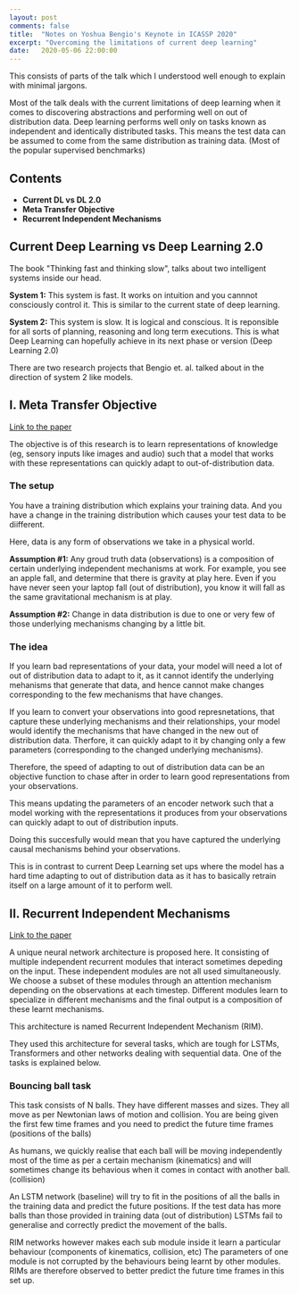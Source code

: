 ```yaml
---
layout: post
comments: false
title:  "Notes on Yoshua Bengio's Keynote in ICASSP 2020"
excerpt: "Overcoming the limitations of current deep learning"
date:   2020-05-06 22:00:00
---
```

This consists of parts of the talk which I understood well enough to explain with minimal jargons.

Most of the talk deals with the current limitations of deep learning when it comes to discovering abstractions and performing well on out of distribution data. Deep learning performs well only on tasks known as independent and identically distributed tasks. This means the test data can be assumed to come from the same distribution as training data. (Most of the popular supervised benchmarks)

## Contents
- **Current DL vs DL 2.0**
- **Meta Transfer Objective**
- **Recurrent Independent Mechanisms**

## Current Deep Learning vs Deep Learning 2.0
The book "Thinking fast and thinking slow", talks about two intelligent systems inside our head.

**System 1:** This system is fast. It works on intuition and you cannnot consciously control it. This is similar to the current state of deep learning.

**System 2:** This system is slow. It is logical and conscious. It is reponsible for all sorts of planning, reasoning and long term executions. This is what Deep Learning can hopefully achieve in its next phase or version (Deep Learning 2.0)

There are two research projects that Bengio et. al. talked about in the direction of system 2 like models.

## I. Meta Transfer Objective 
[Link to the paper](https://arxiv.org/pdf/1901.10912.pdf)

The objective is of this research is to learn representations of knowledge (eg, sensory inputs like images and audio) such that a model that works with these representations can quickly adapt to out-of-distribution data.

### The setup
You have a training distribution which explains your training data. And you have a change in the training distribution which causes your test data to be diifferent.

Here, data is any form of observations we take in a physical world.

**Assumption #1:** Any groud truth data (observations) is a composition of certain underlying independent mechanisms at work. For example, you see an apple fall, and determine that there is gravity at play here. Even if you have never seen your laptop fall (out of distribution), you know it will fall as the same gravitational mechanism is at play.

**Assumption #2:** Change in data distribution is due to one or very few of those underlying mechanisms changing by a little bit.

### The idea
If you learn bad representations of your data, your model will need a lot of out of distribution data to adapt to it, as it cannot identify the underlying mehanisms that generate that data, and hence cannot make changes corresponding to the few mechanisms that have changes.

If you learn to convert your observations into good represnetations, that capture these underlying mechanisms and their relationships, your model would identify the mechanisms that have changed in the new out of distribution data. Therfore, it can quickly adapt to it by changing only a few parameters (corresponding to the changed underlying mechanisms).

Therefore, the speed of adapting to out of distribution data can be an objective function to chase after in order to learn good representations from your observations. 

This means updating the parameters of an encoder network such that a model working with the representations it produces from your observations can quickly adapt to out of distribution inputs.

Doing this succesfully would mean that you have captured the underlying causal mechanisms behind your observations.

This is in contrast to current Deep Learning set ups where the model has a hard time adapting to out of distribution data as it has to basically retrain itself on a large amount of it to perform well.

## II. Recurrent Independent Mechanisms
[Link to the paper](https://arxiv.org/pdf/1909.10893.pdf)

A unique neural network architecture is proposed here. It consisting of multiple independent recurrent modules that interact sometimes depeding on the input. These independent modules are not all used simultaneously. We choose a subset of these modules through an attention mechanism depending on the observations at each timestep. Different modules learn to specialize in different mechanisms and the final output is a composition of these learnt mechanisms.

This architecture is named Recurrent Independent Mechanism (RIM).

They used this architecture for several tasks, which are tough for LSTMs, Transformers and other networks dealing with sequential data. One of the tasks is explained below.

### Bouncing ball task
This task consists of N balls. They have different masses and sizes. They all move as per Newtonian laws of motion and collision. You are being given the first few time frames and you need to predict the future time frames (positions of the balls) 

As humans, we quickly realise that each ball will be moving independently most of the time as per a certain mechanism (kinematics) and will sometimes change its behavious when it comes in contact with another ball. (collision)

An LSTM network (baseline) will try to fit in the positions of all the balls in the training data and predict the future positions. If the test data has more balls than those provided in training data (out of distribution) LSTMs fail to generalise and correctly predict the movement of the balls.

RIM networks however makes each sub module inside it learn a particular behaviour (components of kinematics, collision, etc) The parameters of one module is not corrupted by the behaviours being learnt by other modules. RIMs are therefore observed to better predict the future time frames in this set up.
